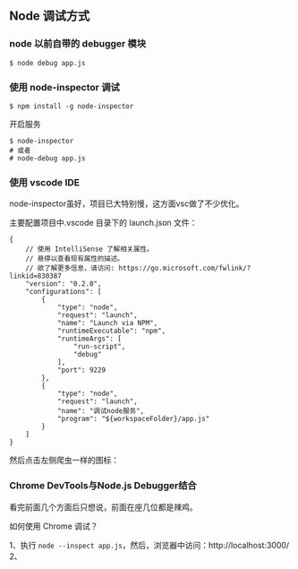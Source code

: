 

## Node 调试方式

### node 以前自带的 debugger 模块

```
$ node debug app.js
```

### 使用 node-inspector 调试

```
$ npm install -g node-inspector

```

开启服务
```
$ node-inspector
# 或者
# node-debug app.js
```

### 使用 vscode IDE

node-inspector虽好，项目已大特别慢，这方面vsc做了不少优化。

主要配置项目中.vscode 目录下的 launch.json 文件：

```
{
    // 使用 IntelliSense 了解相关属性。 
    // 悬停以查看现有属性的描述。
    // 欲了解更多信息，请访问: https://go.microsoft.com/fwlink/?linkid=830387
    "version": "0.2.0",
    "configurations": [
        {
            "type": "node",
            "request": "launch",
            "name": "Launch via NPM",
            "runtimeExecutable": "npm",
            "runtimeArgs": [
                "run-script",
                "debug"
            ],
            "port": 9229
        },
        {
            "type": "node",
            "request": "launch",
            "name": "调试node服务",
            "program": "${workspaceFolder}/app.js"
        }
    ]
}
```
然后点击左侧爬虫一样的图标：

### Chrome DevTools与Node.js Debugger结合

看完前面几个方面后只想说，前面在座几位都是辣鸡。

如何使用 Chrome 调试？

1、执行 `node --inspect app.js`，然后，浏览器中访问：http://localhost:3000/
2、





